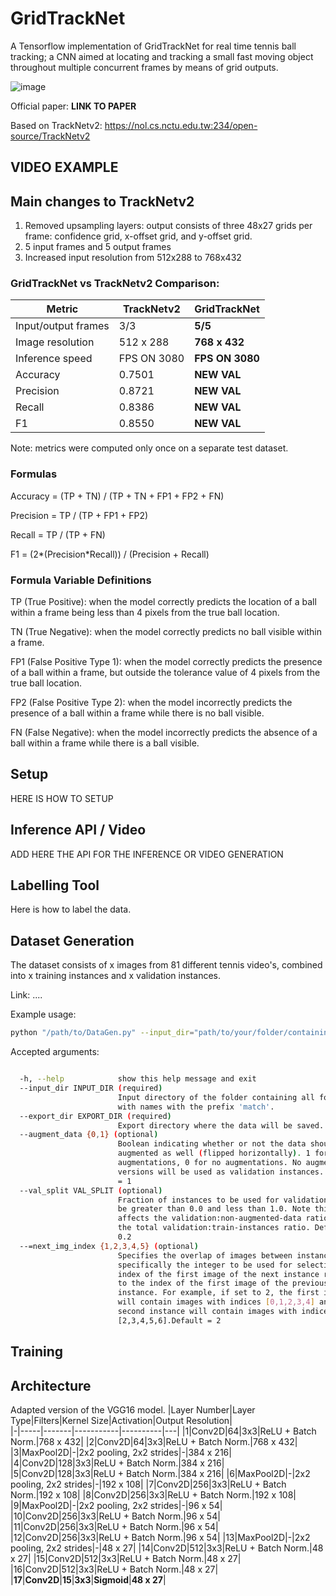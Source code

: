 # GridTrackNet
A Tensorflow implementation of GridTrackNet for real time tennis ball tracking; a CNN aimed at locating and tracking a small fast moving object throughout multiple concurrent frames by means of grid outputs.

![image](https://github.com/VKorpelshoek/GridTrackNet/blob/main/Figures/GridTrackNet.png) 

Official paper: **LINK TO PAPER**

Based on TrackNetv2: https://nol.cs.nctu.edu.tw:234/open-source/TrackNetv2


## VIDEO EXAMPLE


## Main changes to TrackNetv2
1. Removed upsampling layers: output consists of three 48x27 grids per frame: confidence grid, x-offset grid, and y-offset grid.
2. 5 input frames and 5 output frames
3. Increased input resolution from 512x288 to 768x432

### GridTrackNet vs TrackNetv2 Comparison:

|Metric|TrackNetv2|**GridTrackNet**|   
|---------|-----|-----|
|Input/output frames|3/3| **5/5**|
|Image resolution|512 x 288| **768 x 432**|
|Inference speed|FPS ON 3080|**FPS ON 3080**|
|Accuracy|0.7501|**NEW VAL**|
|Precision|0.8721|**NEW VAL**|
|Recall|0.8386|**NEW VAL**|
|F1|0.8550|**NEW VAL**|

Note: metrics were computed only once on a separate test dataset.

### Formulas
Accuracy = (TP + TN) / (TP + TN + FP1 + FP2 + FN)

Precision = TP / (TP + FP1 + FP2)

Recall = TP / (TP + FN)

F1 = (2*(Precision*Recall)) / (Precision + Recall)

### Formula Variable Definitions
TP (True Positive): when the model correctly predicts the location of a ball within a frame being less than 4 pixels from the true ball location.

TN (True Negative): when the model correctly predicts no ball visible within a frame.

FP1 (False Positive Type 1): when the model correctly predicts the presence of a ball within a frame, but outside the tolerance value of 4 pixels from the true ball location.

FP2 (False Positive Type 2): when the model incorrectly predicts the presence of a ball within a frame while there is no ball visible. 

FN (False Negative): when the model incorrectly predicts the absence of a ball within a frame while there is a ball visible. 

## Setup
HERE IS HOW TO SETUP

## Inference API / Video
ADD HERE THE API FOR THE INFERENCE OR VIDEO GENERATION

## Labelling Tool
Here is how to label the data.

## Dataset Generation
The dataset consists of x images from 81 different tennis video's, combined into x training instances and x validation instances. 

Link: ....

Example usage:
```bash
python "/path/to/DataGen.py" --input_dir="path/to/your/folder/containing/matchX/data" --export_dir="path/to/your/export/folder" --val_split=0.2 --augment_data=1 --next_img_index=2
```
Accepted arguments:
```bash

  -h, --help            show this help message and exit
  --input_dir INPUT_DIR (required)
                        Input directory of the folder containing all folders
                        with names with the prefix 'match'.
  --export_dir EXPORT_DIR (required)
                        Export directory where the data will be saved.
  --augment_data {0,1} (optional) 
                        Boolean indicating whether or not the data should be
                        augmented as well (flipped horizontally). 1 for
                        augmentations, 0 for no augmentations. No augmented
                        versions will be used as validation instances. Default
                        = 1
  --val_split VAL_SPLIT (optional)
                        Fraction of instances to be used for validation: must
                        be greater than 0.0 and less than 1.0. Note this only
                        affects the validation:non-augmented-data ratio, not
                        the total validation:train-instances ratio. Default =
                        0.2
  --=next_img_index {1,2,3,4,5} (optional)
                        Specifies the overlap of images between instances;
                        specifically the integer to be used for selecting the
                        index of the first image of the next instance relative
                        to the index of the first image of the previous
                        instance. For example, if set to 2, the first instance
                        will contain images with indices [0,1,2,3,4] and the
                        second instance will contain images with indices
                        [2,3,4,5,6].Default = 2
```


## Training


## Architecture
Adapted version of the VGG16 model. 
|Layer Number|Layer Type|Filters|Kernel Size|Activation|Output Resolution|   
|-|-----|-------|-----------|----------|---|
|1|Conv2D|64|3x3|ReLU + Batch Norm.|768 x 432|
|2|Conv2D|64|3x3|ReLU + Batch Norm.|768 x 432|
|3|MaxPool2D|-|2x2 pooling, 2x2 strides|-|384 x 216|
|4|Conv2D|128|3x3|ReLU + Batch Norm.|384 x 216|
|5|Conv2D|128|3x3|ReLU + Batch Norm.|384 x 216|
|6|MaxPool2D|-|2x2 pooling, 2x2 strides|-|192 x 108|
|7|Conv2D|256|3x3|ReLU + Batch Norm.|192 x 108|
|8|Conv2D|256|3x3|ReLU + Batch Norm.|192 x 108|
|9|MaxPool2D|-|2x2 pooling, 2x2 strides|-|96 x 54|
|10|Conv2D|256|3x3|ReLU + Batch Norm.|96 x 54|
|11|Conv2D|256|3x3|ReLU + Batch Norm.|96 x 54|
|12|Conv2D|256|3x3|ReLU + Batch Norm.|96 x 54|
|13|MaxPool2D|-|2x2 pooling, 2x2 strides|-|48 x 27|
|14|Conv2D|512|3x3|ReLU + Batch Norm.|48 x 27|
|15|Conv2D|512|3x3|ReLU + Batch Norm.|48 x 27|
|16|Conv2D|512|3x3|ReLU + Batch Norm.|48 x 27|
|**17**|**Conv2D**|**15**|**3x3**|**Sigmoid**|**48 x 27**|










